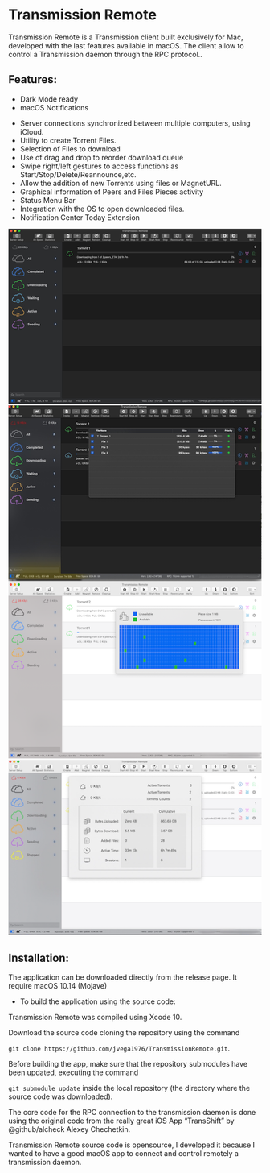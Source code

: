 # Transmission Remote

Transmission Remote is a Transmission client built exclusively for Mac, developed with the last features available in macOS.  The client allow to control a Transmission daemon through the RPC protocol..

## Features:

- Dark Mode ready
- macOS Notifications
* Server connections synchronized between multiple computers, using iCloud.
* Utility to create Torrent Files.
* Selection of Files to download
* Use of drag and drop to reorder download queue
* Swipe right/left gestures to access functions as Start/Stop/Delete/Reannounce,etc.
* Allow the addition of new Torrents using files or MagnetURL.
* Graphical information of Peers and Files Pieces activity
* Status Menu Bar
* Integration with the OS to open downloaded files.
* Notification Center Today Extension
  
![Screenshot1](README/screenshot1.png) ![Screenshot2](README/screenshot2.png)
![Screenshot3](README/screenshot3.png) ![Screenshot4](README/screenshot4.png)


## Installation:

The application can be downloaded directly from the release page.  It require macOS 10.14 (Mojave)

- To build the application using the source code:

Transmission Remote was compiled using Xcode 10.

Download the source code cloning the repository using the command

`git clone https://github.com/jvega1976/TransmissionRemote.git`.

Before building the app, make sure that the repository submodules have been updated, executing the command

`git submodule update` inside the local repository (the directory where the source code was downloaded).

The core code for the RPC connection to the transmission daemon is done using the original code from the really great iOS App “TransShift” by @github/alcheck Alexey Chechetkin.

Transmission Remote source code is opensource, I developed it because I wanted to have a good macOS app to connect and control remotely a transmission daemon.
